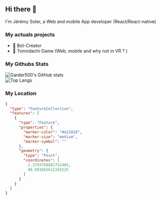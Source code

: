 ## Hi there 👋

I'm Jérémy Soler, a Web and mobile App developer (React/React-native)


### My actuals projects 
- 🔭 Bot-Creator
- 🌱 Tomodachi Game (Web, mobile and why not in VR ? )

### My Githubs Stats

<!--- ![Garder 500 stats](https://github-readme-stats.vercel.app/api?username=garder500&show_icons=true&theme=Gradient) -->
![Garder500's GitHub stats](https://github-readme-stats.vercel.app/api?username=garder500&show_icons=true&theme=material-palenight&include_all_commits=true&custom_title=My%20Github%20Stats)
<br/>
![Top Langs](https://github-readme-stats.vercel.app/api/top-langs/?username=garder500&theme=material-palenight&layout=compact)

### My Location

```geojson
{
  "type": "FeatureCollection",
  "features": [
    {
      "type": "Feature",
      "properties": {
        "marker-color": "#e22828",
        "marker-size": "medium",
        "marker-symbol": ""
      },
      "geometry": {
        "type": "Point",
        "coordinates": [
          2.3793768882751465,
          48.801662612342525
        ]
      }
    }
  ]
}
```
